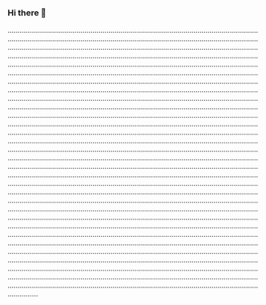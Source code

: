 ### Hi there 👋

...................................................................................................................................................................................................................................................................................................................................................................................................................................................................................................................................................................................................................................................................................................................................................................................................................................................................................................................................................................................................................................................................................................................................................................................................................................................................................................................................................................................................................................................................................................................................................................................................................................................................................................................................................................................................................................................................................................................................................................................................................................................................................................................................................................................................................................................................................................................................................................................................................................................................................................................................................................................................................................................................................................................................................................................................................................................................................................................................................................................................................................................................................................................................................................................................................................................................................................................................................................................................................................................................................................................................................................................................................................................................................................................................................................................................................................................................................................................................................................................................................